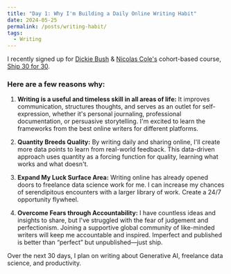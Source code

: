 ```yaml
---
title: "Day 1: Why I'm Building a Daily Online Writing Habit"
date: 2024-05-25
permalink: /posts/writing-habit/
tags:
  - Writing
---
```


I recently signed up for [Dickie Bush](https://twitter.com/dickiebush) & [Nicolas Cole's](https://twitter.com/Nicolascole77) cohort-based course, [Ship 30 for 30](https://www.ship30for30.com/).

### Here are a few reasons why:

1. **Writing is a useful and timeless skill in all areas of life:** It improves communication, structures thoughts, and serves as an outlet for self-expression, whether it's personal journaling, professional documentation, or persuasive storytelling. I'm excited to learn the frameworks from the best online writers for different platforms.

2. **Quantity Breeds Quality:** By writing daily and sharing online, I'll create more data points to learn from real-world feedback. This data-driven approach uses quantity as a forcing function for quality, learning what works and what doesn't.

3. **Expand My Luck Surface Area:** Writing online has already opened doors to freelance data science work for me. I can increase my chances of serendipitous encounters with a larger library of work. Create a 24/7 opportunity flywheel.

4. **Overcome Fears through Accountability:** I have countless ideas and insights to share, but I've struggled with the fear of judgement and perfectionism. Joining a supportive global community of like-minded writers will keep me accountable and inspired. Imperfect and published is better than “perfect” but unpublished—just ship.

Over the next 30 days, I plan on writing about Generative AI, freelance data science, and productivity.
